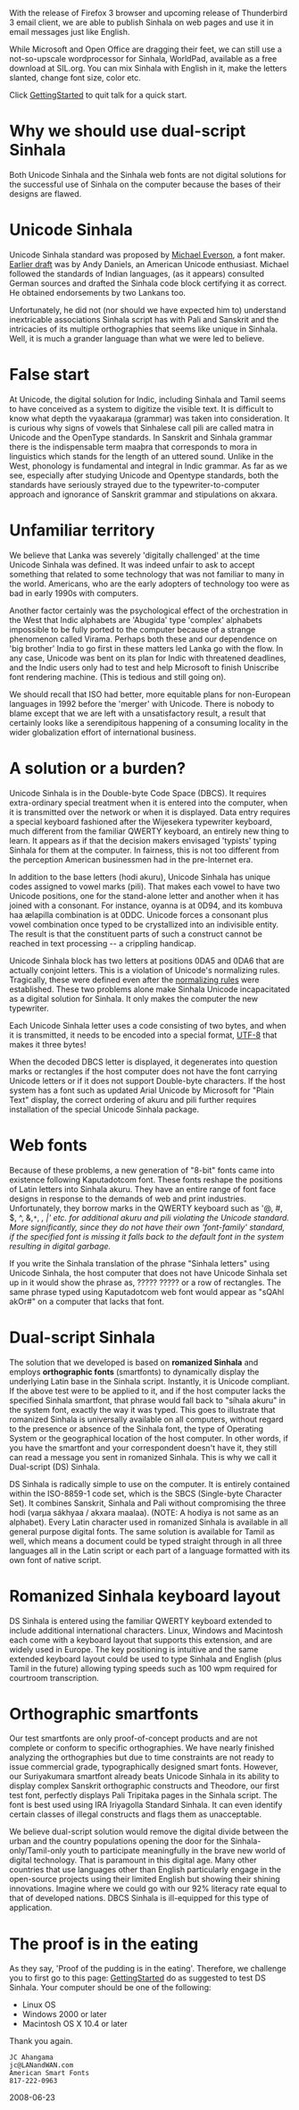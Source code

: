 

With the release of Firefox 3 browser and upcoming release of Thunderbird 3 email client, we are able to publish Sinhala on web pages and use it in email messages just like English.

While Microsoft and Open Office are dragging their feet, we can still use a not-so-upscale wordprocessor for Sinhala, WorldPad, available as a free download at SIL.org. You can mix Sinhala with English in it, make the letters slanted, change font size, color etc.

Click [GettingStarted](GettingStarted.md) to quit talk for a quick start.

# Why we should use dual-script Sinhala #
Both Unicode Sinhala and the Sinhala web fonts are not digital solutions for the successful use of Sinhala on the computer because the bases of their designs are flawed.

# Unicode Sinhala #
Unicode Sinhala standard was proposed by [Michael Everson](http://www.evertype.com/), a font maker. [Earlier draft](http://unicode.org/Public//TEXT/UTR-2.TXT) was by Andy Daniels, an American Unicode enthusiast. Michael followed the standards of Indian languages, (as it appears) consulted German sources and drafted the Sinhala code block certifying it as correct. He obtained endorsements by two Lankans too.

Unfortunately, he did not (nor should we have expected him to) understand inextricable associations Sinhala script has with Pali and Sanskrit and the intricacies of its multiple orthographies that seems like unique in Sinhala. Well, it is much a grander language than what we were led to believe.

# False start #
At Unicode, the digital solution for Indic, including Sinhala and Tamil seems to have conceived as a system to digitize the visible text. It is difficult to know what depth the vyaakaraµa (grammar) was taken into consideration. It is curious why signs of vowels that Sinhalese call pili are called matra in Unicode and the OpenType standards. In Sanskrit and Sinhala grammar there is the indispensable term maaþra that corresponds to mora in linguistics which stands for the length of an uttered sound. Unlike in the West, phonology is fundamental and integral in Indic grammar. As far as we see, especially after studying Unicode and Opentype standards, both the standards have seriously strayed due to the typewriter-to-computer approach and ignorance of Sanskrit grammar and stipulations on akxara.

# Unfamiliar territory #
We believe that Lanka was severely 'digitally challenged' at the time Unicode Sinhala was defined. It was indeed unfair to ask to accept something that related to some technology that was not familiar to many in the world. Americans, who are the early adopters of technology too were as bad in early 1990s with computers.

Another factor certainly was the psychological effect of the orchestration in the West that Indic alphabets are 'Abugida' type 'complex' alphabets impossible to be fully ported to the computer because of a strange phenomenon called Virama. Perhaps both these and our dependence on 'big brother' India to go first in these matters led Lanka go with the flow. In any case, Unicode was bent on its plan for Indic with threatened deadlines, and the Indic users only had to test and help Microsoft to finish Uniscribe font rendering machine. (This is tedious and still going on).

We should recall that ISO had better, more equitable plans for non-European languages in 1992 before the 'merger' with Unicode. There is nobody to blame except that we are left with a unsatisfactory result, a result that certainly looks like a serendipitous happening of a consuming locality in the wider globalization effort of international business.

# A solution or a burden? #
Unicode Sinhala is in the Double-byte Code Space (DBCS). It requires extra-ordinary special treatment when it is entered into the computer, when it is transmitted over the network or when it is displayed. Data entry requires a special keyboard fashioned after the Wijesekera typewriter keyboard, much different from the familiar QWERTY keyboard, an entirely new thing to learn. It appears as if that the decision makers envisaged 'typists' typing Sinhala for them at the computer. In fairness, this is not too different from the perception American businessmen had in the pre-Internet era.

In addition to the base letters (hodi akuru), Unicode Sinhala has unique codes assigned to vowel marks (pili). That makes each vowel to have two Unicode positions, one for the stand-alone letter and another when it has joined with a consonant. For instance, oyanna is at 0D94, and its kombuva haa ælapilla combination is at 0DDC. Unicode forces a consonant plus vowel combination once typed to be crystallized into an indivisible entity. The result is that the constituent parts of such a construct cannot be reached in text processing -- a crippling handicap.

Unicode Sinhala block has two letters at positions 0DA5 and 0DA6 that are actually conjoint letters. This is a violation of Unicode's normalizing rules. Tragically, these were defined even after the [normalizing rules](http://unicode.org/reports/tr15/) were established. These two problems alone make Sinhala Unicode incapacitated as a digital solution for Sinhala. It only makes the computer the new typewriter.

Each Unicode Sinhala letter uses a code consisting of two bytes, and when it is transmitted, it needs to be encoded into a special format, [UTF-8](http://www.faqs.org/rfcs/rfc2279.html) that makes it three bytes!

When the decoded DBCS letter is displayed, it degenerates into question marks or rectangles if the host computer does not have the font carrying Unicode letters or if it does not support Double-byte characters. If the host system has a font such as updated Arial Unicode by Microsoft for "Plain Text" display, the correct ordering of akuru and pili further requires installation of the special Unicode Sinhala package.

# Web fonts #
Because of these problems, a new generation of "8-bit" fonts came into existence following Kaputadotcom font. These fonts reshape the positions of Latin letters into Sinhala akuru. They have an entire range of font face designs in response to the demands of web and print industries. Unfortunately, they borrow marks in the QWERTY keyboard such as '@, #, $, ^, &,`*`, _, |' etc. for additional akuru and pili violating the Unicode standard. More significantly, since they do not have their own 'font-family' standard, if the specified font is missing it falls back to the default font in the system resulting in digital garbage._

If you write the Sinhala translation of the phrase "Sinhala letters" using Unicode Sinhala, the host computer that does not have Unicode Sinhala set up in it would show the phrase as, ????? ????? or a row of rectangles. The same phrase typed using Kaputadotcom web font would appear as "sQAhl akOr#" on a computer that lacks that font.

# Dual-script Sinhala #
The solution that we developed is based on **romanized Sinhala** and employs **orthographic fonts** (smartfonts) to dynamically display the underlying Latin base in the Sinhala script. Instantly, it is Unicode compliant. If the above test were to be applied to it, and if the host computer lacks the specified Sinhala smartfont, that phrase would fall back to "síhala akuru" in the system font, exactly the way it was typed. This goes to illustrate that romanized Sinhala is universally available on all computers, without regard to the presence or absence of the Sinhala font, the type of Operating System or the geographical location of the host computer. In other words, if you have the smartfont and your correspondent doesn't have it, they still can read a message you sent in romanized Sinhala. This is why we call it Dual-script (DS) Sinhala.

DS Sinhala is radically simple to use on the computer. It is entirely contained within the ISO-8859-1 code set, which is the SBCS (Single-byte Character Set). It combines Sanskrit, Sinhala and Pali without compromising the three hodi (varµa sákhyaa / akxara maalaa). (NOTE: A hodiya is not same as an alphabet). Every Latin character used in romanized Sinhala is available in all general purpose digital fonts. The same solution is available for Tamil as well, which means a document could be typed straight through in all three languages all in the Latin script or each part of a language formatted with its own font of native script.

# Romanized Sinhala keyboard layout #
DS Sinhala is entered using the familiar QWERTY keyboard extended to include additional international characters. Linux, Windows and Macintosh each come with a keyboard layout that supports this extension, and are widely used in Europe. The key positioning is intuitive and the same extended keyboard layout could be used to type Sinhala and English (plus Tamil in the future) allowing typing speeds such as 100 wpm required for courtroom transcription.

# Orthographic smartfonts #
Our test smartfonts are only proof-of-concept products and are not complete or conform to specific orthographies. We have nearly finished analyzing the orthographies but due to time constraints are not ready to issue commercial grade, typographically designed smart fonts. However, our Suriyakumara smartfont already beats Unicode Sinhala in its ability to display complex Sanskrit orthographic constructs and Theodore, our first test font, perfectly displays Pali Tripitaka pages in the Sinhala script. The font is best used using IRA Iriyagolla Standard Sinhala. It can even identify certain classes of illegal constructs and flags them as unacceptable.

We believe dual-script solution would remove the digital divide between the urban and the country populations opening the door for the Sinhala-only/Tamil-only youth to participate meaningfully in the brave new world of digital technology. That is paramount in this digital age. Many other countries that use languages other than English particularly engage in the open-source projects using their limited English but showing their shining innovations. Imagine where we could go with our 92% literacy rate equal to that of developed nations. DBCS Sinhala is ill-equipped for this type of application.

# The proof is in the eating #
As they say, 'Proof of the pudding is in the eating'. Therefore, we challenge you to first go to this page: [GettingStarted](GettingStarted.md) do as suggested to test DS Sinhala. Your computer should be one of the following:

  * Linux OS
  * Windows 2000 or later
  * Macintosh OS X 10.4 or later


Thank you again.
```
JC Ahangama
jc@LANandWAN.com
American Smart Fonts
817-222-0963
```

2008-06-23